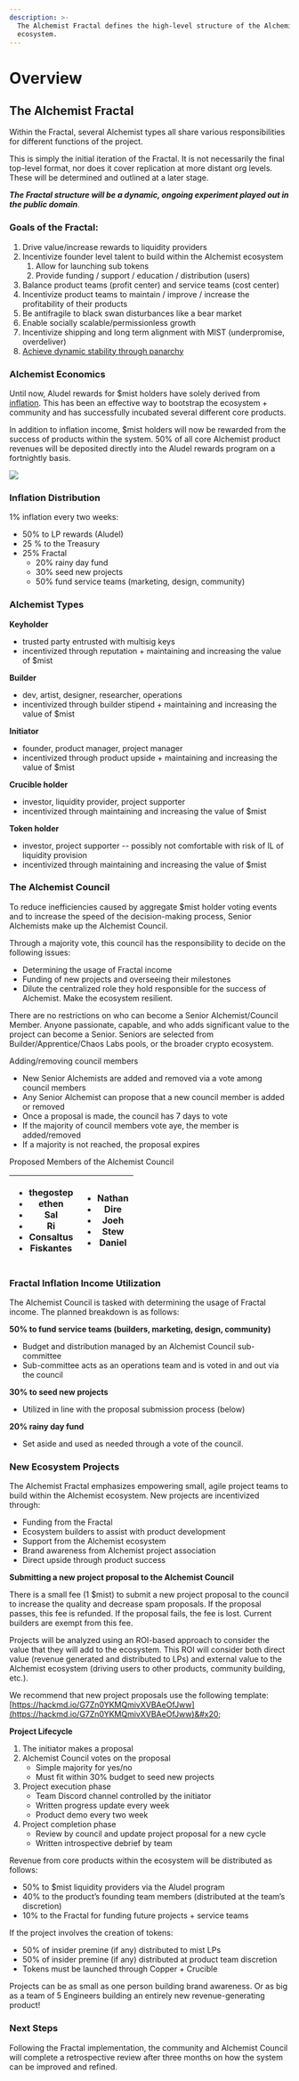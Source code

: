 ```yaml
---
description: >-
  The Alchemist Fractal defines the high-level structure of the Alchemist
  ecosystem.
---
```


# Overview

## **The Alchemist Fractal**

Within the Fractal, several Alchemist types all share various responsibilities for different functions of the project.

This is simply the initial iteration of the Fractal. It is not necessarily the final top-level format, nor does it cover replication at more distant org levels. These will be determined and outlined at a later stage.&#x20;

_**The Fractal structure will be a dynamic, ongoing experiment played out in the public domain**_.&#x20;

### Goals of the Fractal:

1. Drive value/increase rewards to liquidity providers
2. Incentivize founder level talent to build within the Alchemist ecosystem&#x20;
   1. Allow for launching sub tokens
   2. Provide funding / support / education / distribution (users)
3. Balance product teams (profit center) and service teams (cost center)
4. Incentivize product teams to maintain / improve / increase the profitability of their products
5. Be antifragile to black swan disturbances like a bear market
6. Enable socially scalable/permissionless growth
7. Incentivize shipping and long term alignment with MIST (underpromise, overdeliver)
8. [Achieve dynamic stability through panarchy](https://www.goodreads.com/book/show/421209.Panarchy)

### Alchemist Economics

Until now, Aludel rewards for $mist holders have solely derived from [inflation](https://docs.alchemist.wtf/alchemist/alchemist-token/guide-inflation). This has been an effective way to bootstrap the ecosystem + community and has successfully incubated several different core products.

In addition to inflation income, $mist holders will now be rewarded from the success of products within the system. 50% of all core Alchemist product revenues will be deposited directly into the Aludel rewards program on a fortnightly basis.

![](https://lh3.googleusercontent.com/w2WZ7PkvZiGrEyO8uTYjsmWEoRvHAChGCDlDY7xKHx-Y5jzMCXcsr2Ly-OLn2Po8vrteYKsBfdCa6QLqJiYJEMi3V-Umsyc\_TzYz83sEc8EbvCpqVGDJ1XYbNd0AHUrMN0swN0bn=s0)

### &#x20;Inflation Distribution

1% inflation every two weeks:&#x20;

* 50% to LP rewards (Aludel)
* 25 % to the Treasury
* 25% Fractal&#x20;
  * 20% rainy day fund
  * 30% seed new projects
  * 50% fund service teams (marketing, design, community)

### Alchemist Types

**Keyholder**

* trusted party entrusted with multisig keys
* incentivized through reputation + maintaining and increasing the value of $mist

**Builder**

* dev, artist, designer, researcher, operations
* incentivized through builder stipend + maintaining and increasing the value of $mist

**Initiator**

* founder, product manager, project manager
* incentivized through product upside + maintaining and increasing the value of $mist

**Crucible holder**

* investor, liquidity provider, project supporter
* incentivized through maintaining and increasing the value of $mist

**Token holder**

* investor, project supporter -- possibly not comfortable with risk of IL of liquidity provision
* incentivized through maintaining and increasing the value of $mist

### The Alchemist Council &#x20;

To reduce inefficiencies caused by aggregate $mist holder voting events and to increase the speed of the decision-making process, Senior Alchemists make up the Alchemist Council.&#x20;

Through a majority vote, this council has the responsibility to decide on the following issues:

* Determining the usage of Fractal income
* Funding of new projects and overseeing their milestones
* Dilute the centralized role they hold responsible for the success of Alchemist. Make the ecosystem resilient.

There are no restrictions on who can become a Senior Alchemist/Council Member. Anyone passionate, capable, and who adds significant value to the project can become a Senior. Seniors are selected from Builder/Apprentice/Chaos Labs pools, or the broader crypto ecosystem.&#x20;

Adding/removing council members

* New Senior Alchemists are added and removed via a vote among council members
* Any Senior Alchemist can propose that a new council member is added or removed
* Once a proposal is made, the council has 7 days to vote
* If the majority of council members vote aye, the member is added/removed
* If a majority is not reached, the proposal expires

Proposed Members of the Alchemist Council

| <ul><li>thegostep</li><li>ethen</li><li>Sal</li><li>Ri</li><li>Consaltus</li><li>Fiskantes</li></ul> | <ul><li>Nathan</li><li>Dire</li><li>Joeh</li><li>Stew</li><li>Daniel</li></ul> |
| ---------------------------------------------------------------------------------------------------- | ------------------------------------------------------------------------------ |

### Fractal Inflation Income Utilization

The Alchemist Council is tasked with determining the usage of Fractal income. The planned breakdown is as follows:

**50% to fund service teams (builders, marketing, design, community)**

* Budget and distribution managed by an Alchemist Council sub-committee&#x20;
* Sub-committee acts as an operations team and is voted in and out via the council

**30% to seed new projects**

* Utilized in line with the proposal submission process (below)

**20% rainy day fund**

* Set aside and used as needed through a vote of the council.

### New Ecosystem Projects

The Alchemist Fractal emphasizes empowering small, agile project teams to build within the Alchemist ecosystem. New projects are incentivized through:

* Funding from the Fractal
* Ecosystem builders to assist with product development
* Support from the Alchemist ecosystem&#x20;
* Brand awareness from Alchemist project association
* Direct upside through product success

**Submitting a new project proposal to the Alchemist Council**

There is a small fee (1 $mist) to submit a new project proposal to the council to increase the quality and decrease spam proposals. If the proposal passes, this fee is refunded. If the proposal fails, the fee is lost. Current builders are exempt from this fee.

Projects will be analyzed using an ROI-based approach to consider the value that they will add to the ecosystem. This ROI will consider both direct value (revenue generated and distributed to LPs) and external value to the Alchemist ecosystem (driving users to other products, community building, etc.).

We recommend that new project proposals use the following template: [https://hackmd.io/G7Zn0YKMQmivXVBAeOfJww](https://hackmd.io/G7Zn0YKMQmivXVBAeOfJww)&#x20;

**Project Lifecycle**

1. The initiator makes a proposal
2. Alchemist Council votes on the proposal
   * Simple majority for yes/no
   * Must fit within 30% budget to seed new projects
3. Project execution phase
   * Team Discord channel controlled by the initiator
   * Written progress update every week
   * Product demo every two week
4. Project completion phase
   * Review by council and update project proposal for a new cycle
   * Written introspective debrief by team

Revenue from core products within the ecosystem will be distributed as follows:

* 50% to $mist liquidity providers via the Aludel program
* 40% to the product’s founding team members (distributed at the team’s discretion)
* 10% to the Fractal for funding future projects + service teams

If the project involves the creation of tokens:

* 50% of insider premine (if any) distributed to mist LPs
* 50% of insider premine (if any) distributed at product team discretion
* Tokens must be launched through Copper + Crucible

Projects can be as small as one person building brand awareness. Or as big as a team of 5 Engineers building an entirely new revenue-generating product!

### Next Steps

Following the Fractal implementation, the community and Alchemist Council will complete a retrospective review after three months on how the system can be improved and refined.&#x20;
